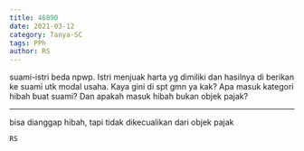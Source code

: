 ```yaml
---
title: 46890
date: 2021-03-12
category: Tanya-SC
tags: PPh
author: RS
---
```


suami-istri beda npwp. Istri menjuak harta yg dimiliki dan hasilnya di berikan ke suami utk modal usaha. Kaya gini di spt gmn ya kak? Apa masuk kategori hibah buat suami? Dan apakah masuk hibah bukan objek pajak?

---

bisa dianggap hibah, tapi tidak dikecualikan dari objek pajak

`RS`
